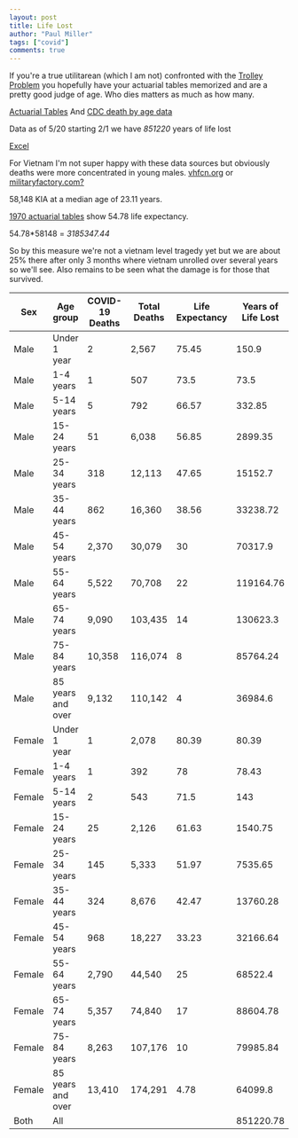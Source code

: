 ```yaml
---
layout: post
title: Life Lost
author: "Paul Miller"
tags: ["covid"]
comments: true
---
```


If you're a true utilitarean (which I am not) confronted with the [Trolley Problem](https://en.wikipedia.org/wiki/Trolley_problem) you hopefully have your actuarial tables memorized and are a pretty good judge of age. Who dies matters as much as how many. 

[Actuarial Tables](https://www.ssa.gov/oact/STATS/table4c6.html) And 
[CDC death by age data](https://data.cdc.gov/NCHS/Provisional-COVID-19-Death-Counts-by-Sex-Age-and-S/9bhg-hcku/data)

Data as of 5/20 starting 2/1 we have *851220* years of life lost

[Excel](https://1drv.ms/x/s!AmnYrFj4NbdXk-8lkiAHvux3me6nhA?e=0MfQqU)

For Vietnam I'm not super happy with these data sources but obviously deaths were more concentrated in young males. [vhfcn.org](http://www.vhfcn.org/stat.html) or [militaryfactory.com?](https://www.militaryfactory.com/vietnam/casualties.asp)

58,148 KIA at a median age of 23.11 years.

[1970 actuarial tables](https://www.ssa.gov/oact/NOTES/as120/LifeTables_Tbl_7_1970.html) show 54.78 life expectancy.

54.78*58148 = *3185347.44*

So by this measure we're not a vietnam level tragedy yet but we are about 25% there after only 3 months where vietnam unrolled over several years so we'll see.  Also remains to be seen what the damage is for those that survived.


| Sex    | Age group         | COVID-19 Deaths | Total Deaths | Life Expectancy | Years of Life Lost |
|--------|-------------------|-----------------|--------------|-----------------|-----------|
| Male   | Under 1 year      | 2               | 2,567        | 75.45           | 150.9     |
| Male   | 1-4 years         | 1               | 507          | 73.5            | 73.5      |
| Male   | 5-14 years        | 5               | 792          | 66.57           | 332.85    |
| Male   | 15-24 years       | 51              | 6,038        | 56.85           | 2899.35   |
| Male   | 25-34 years       | 318             | 12,113       | 47.65           | 15152.7   |
| Male   | 35-44 years       | 862             | 16,360       | 38.56           | 33238.72  |
| Male   | 45-54 years       | 2,370           | 30,079       | 30              | 70317.9   |
| Male   | 55-64 years       | 5,522           | 70,708       | 22              | 119164.76 |
| Male   | 65-74 years       | 9,090           | 103,435      | 14              | 130623.3  |
| Male   | 75-84 years       | 10,358          | 116,074      | 8               | 85764.24  |
| Male   | 85 years and over | 9,132           | 110,142      | 4               | 36984.6   |
| Female | Under 1 year      | 1               | 2,078        | 80.39           | 80.39     |
| Female | 1-4 years         | 1               | 392          | 78              | 78.43     |
| Female | 5-14 years        | 2               | 543          | 71.5            | 143       |
| Female | 15-24 years       | 25              | 2,126        | 61.63           | 1540.75   |
| Female | 25-34 years       | 145             | 5,333        | 51.97           | 7535.65   |
| Female | 35-44 years       | 324             | 8,676        | 42.47           | 13760.28  |
| Female | 45-54 years       | 968             | 18,227       | 33.23           | 32166.64  |
| Female | 55-64 years       | 2,790           | 44,540       | 25              | 68522.4   |
| Female | 65-74 years       | 5,357           | 74,840       | 17              | 88604.78  |
| Female | 75-84 years       | 8,263           | 107,176      | 10              | 79985.84  |
| Female | 85 years and over | 13,410          | 174,291      | 4.78            | 64099.8   |
| Both   | All               |                 |              |                 | 851220.78 |


